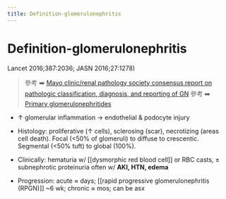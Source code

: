 ```yaml
---
title: Definition-glomerulonephritis
---
```


# Definition-glomerulonephritis

Lancet 2016;387:2036; JASN 2016;27:1278)

> 參考 ➡️ [Mayo clinic/renal pathology society consensus report on pathologic classification, diagnosis, and reporting of GN](https://jasn.asnjournals.org/content/27/5/1278.short)
> 參考 ➡️ [Primary glomerulonephritides](https://www.sciencedirect.com/science/article/pii/S0140673616002725)

- ↑ glomerular inflammation → endothelial & podocyte injury

- Histology: proliferative (↑ cells), sclerosing (scar), necrotizing (areas cell death). Focal (<50% of glomeruli) to diffuse to crescentic. Segmental (<50% tuft) to global (100%).

- Clinically: hematuria w/ [[dysmorphic red blood cell]] or RBC casts, ± subnephrotic proteinuria often w/ **AKI, HTN, edema**

- Progression: acute ≈ days; [[rapid progressive glomerulonephritis (RPGN)]] ~6 wk; chronic ≈ mos; can be asx
